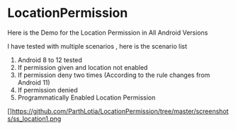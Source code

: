 # LocationPermission

Here is the Demo for the Location Permission in All Android Versions

I have tested with multiple scenarios , here is the scenario list

1. Android 8 to 12 tested
2. If permission given and location not enabled
3. If permission deny two times (According to the rule changes from  Android 11)
4. If permission denied
5. Programmatically Enabled Location Permission


[]https://github.com/ParthLotia/LocationPermission/tree/master/screenshots/ss_location1.png


